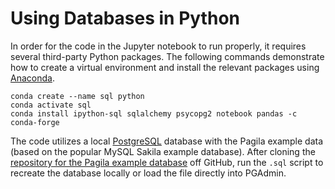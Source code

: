 # Using Databases in Python

In order for the code in the Jupyter notebook to run properly, it requires several third-party Python packages. The following commands demonstrate how to create a virtual environment and install the relevant packages using [Anaconda](https://www.anaconda.com/).

```shell
conda create --name sql python
conda activate sql
conda install ipython-sql sqlalchemy psycopg2 notebook pandas -c conda-forge
```

The code utilizes a local [PostgreSQL](https://www.postgresql.org/) database with the Pagila example data (based on the popular MySQL Sakila example database). After cloning the [repository for the Pagila example database](https://github.com/devrimgunduz/pagila) off GitHub, run the `.sql` script to recreate the database locally or load the file directly into PGAdmin.
